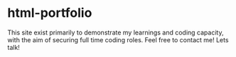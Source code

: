 # html-portfolio
This site exist primarily to demonstrate my learnings and coding capacity, with the aim of securing full time coding roles. Feel free to contact me! Lets talk! 
